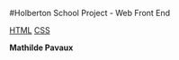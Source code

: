 #Holberton School Project - Web Front End

[HTML](./html_advanced)
[CSS](./CSS_advanced)

**Mathilde Pavaux**
